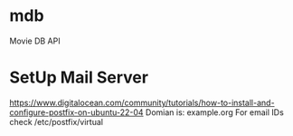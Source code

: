 # mdb
Movie DB API

# SetUp Mail Server
https://www.digitalocean.com/community/tutorials/how-to-install-and-configure-postfix-on-ubuntu-22-04
Domian is: example.org
For email IDs check /etc/postfix/virtual